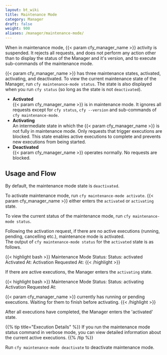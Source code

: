 ```yaml
---
layout: bt_wiki
title: Maintenance Mode
category: Manager
draft: false
weight: 900
aliases: /manager/maintenance-mode/
---
```


When in maintenance mode, {{< param cfy_manager_name >}} activity is suspended. It rejects all requests, and does not perform any action other than to display the status of the Manager and it's version, and to execute sub-commands of the maintenance mode.

{{< param cfy_manager_name >}} has three maintenance states, activated, activating, and deactivated. To view the current maintenance state of the Manager, run `cfy maintenance-mode status`. The state is also displayed when you run `cfy status` (so long as the state is not `deactivated`).

* **Activated**   
   {{< param cfy_manager_name >}} is in maintenance mode. It ignores all requests except for `cfy status`, `cfy --version` and sub-commands of `cfy maintenance-mode`.
* **Activating**   
   An intermediate state in which the {{< param cfy_manager_name >}} is not fully in maintenance mode. Only requests that trigger executions are blocked. This state enables active executions to complete and prevents new executions from being started.
* **Deactivated**   
   {{< param cfy_manager_name >}} operates normally. No requests are blocked.

## Usage and Flow
By default, the maintenance mode state is `deactivated`.

To activate maintenance mode, run `cfy maintenance-mode activate`. {{< param cfy_manager_name >}} either enters the `activated` or `activating` state.

To view the current status of the maintenance mode, run `cfy maintenance-mode status`.

Following the activation request, if there are no active executions (running, pending, cancelling etc.), maintenance mode is activated.<br>
The output of `cfy maintenance-mode status` for the `activated` state is as follows.

{{< highlight  bash  >}}
Maintenance Mode Status:
	Status:	activated
	Activated At: <time of activation>
	Activation Requested At: <time of activation request>
{{< /highlight >}}

If there are active executions, the Manager enters the `activating` state.

{{< highlight  bash  >}}
Maintenance Mode Status:
	Status:	activating
	Activation Requested At: <time of activation request>

{{< param cfy_manager_name >}} currently has <number of active executions> running or pending executions. Waiting for them to finish before activating.
{{< /highlight >}}

After all executions have completed, the Manager enters the 'activated' state.

{{% tip title="Execution Details" %}}
If you run the maintenance mode status command in verbose mode, you can view detailed information about the current active executions.
{{% /tip %}}

Run `cfy maintenance-mode deactivate` to deactivate maintenance mode.
